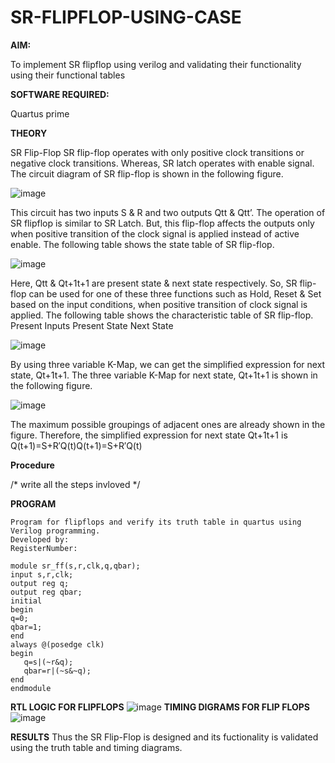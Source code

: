 # SR-FLIPFLOP-USING-CASE

**AIM:**

To implement  SR flipflop using verilog and validating their functionality using their functional tables

**SOFTWARE REQUIRED:**

Quartus prime

**THEORY**

SR Flip-Flop SR flip-flop operates with only positive clock transitions or negative clock transitions. Whereas, SR latch operates with enable signal. The circuit diagram of SR flip-flop is shown in the following figure.

![image](https://github.com/naavaneetha/SR-FLIPFLOP-USING-CASE/assets/154305477/0f710028-ad52-4d3e-9276-8714cf023a25)

 
This circuit has two inputs S & R and two outputs Qtt & Qtt’. The operation of SR flipflop is similar to SR Latch. But, this flip-flop affects the outputs only when positive transition of the clock signal is applied instead of active enable. The following table shows the state table of SR flip-flop.

![image](https://github.com/naavaneetha/SR-FLIPFLOP-USING-CASE/assets/154305477/dabfc4f4-87e3-4cbc-9472-f89ee1b5ed30)

 
Here, Qtt & Qt+1t+1 are present state & next state respectively. So, SR flip-flop can be used for one of these three functions such as Hold, Reset & Set based on the input conditions, when positive transition of clock signal is applied. The following table shows the characteristic table of SR flip-flop. Present Inputs Present State Next State

![image](https://github.com/naavaneetha/SR-FLIPFLOP-USING-CASE/assets/154305477/dd90d16c-aec5-4290-a586-e2346b1e9eb5)

 
By using three variable K-Map, we can get the simplified expression for next state, Qt+1t+1. The three variable K-Map for next state, Qt+1t+1 is shown in the following figure.

![image](https://github.com/naavaneetha/SR-FLIPFLOP-USING-CASE/assets/154305477/473efad6-d70b-4ca7-aeb7-898bbfca319f)

 
The maximum possible groupings of adjacent ones are already shown in the figure. Therefore, the simplified expression for next state Qt+1t+1 is Q(t+1)=S+R′Q(t)Q(t+1)=S+R′Q(t)

**Procedure**

/* write all the steps invloved */

**PROGRAM**
```
Program for flipflops and verify its truth table in quartus using Verilog programming. 
Developed by: 
RegisterNumber:
```
```
module sr_ff(s,r,clk,q,qbar);
input s,r,clk;
output reg q;
output reg qbar;
initial 
begin
q=0;
qbar=1;
end
always @(posedge clk)
begin
   q=s|(~r&q);
   qbar=r|(~s&~q);
end
endmodule
```

**RTL LOGIC FOR FLIPFLOPS**
![image](https://github.com/user-attachments/assets/28556c70-460a-42e7-a8fd-d5d00cd87bcb)
**TIMING DIGRAMS FOR FLIP FLOPS**
![image](https://github.com/user-attachments/assets/98930f58-6e12-4c32-86f4-2a23501987a7)

**RESULTS**
Thus the SR Flip-Flop is designed and its fuctionality is validated using the truth table and timing diagrams.


